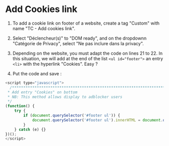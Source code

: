 # Add Cookies link

1) To add a cookie link on footer of a website, create a tag "Custom" with name "TC - Add cookies link".

2) Select "Déclencheur(s)" to "DOM ready", and on the dropdownn "Catégorie de Privacy", select "Ne pas inclure dans la privacy".

3) Depending on the website, you must adapt the code on lines 21 to 22.
In this situation, we will add at the end of the list `<ul id="footer">` an entry `<li>` with the hyperlink "Cookies". Easy ?

3) Put the code and save :

```js
<script type="javascript">
  /***************************************************************************
 * Add entry "Cookies" on bottom
 * NB: This method allows display to adblocker users
 */
(function() {
    try {
        if (document.querySelector('#footer ul')) {
            document.querySelector('#footer ul').innerHTML = document.querySelector('#footer ul').innerHTML + '<li><a href="javascript:tC.privacyCenter.showPrivacyCenter();">Cookies</a></li>';
        }
    } catch (e) {}
})();
</script>
